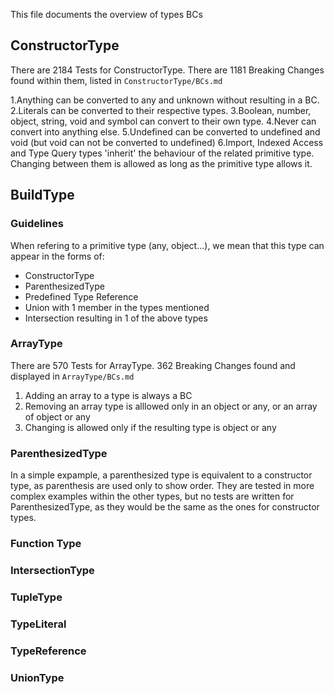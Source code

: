This file documents the overview of types BCs

## ConstructorType

There are 2184 Tests for ConstructorType.
There are 1181 Breaking Changes found within them, listed in `ConstructorType/BCs.md`

1.Anything can be converted to any and unknown without resulting in a BC.
2.Literals can be converted to their respective types.
3.Boolean, number, object, string, void and symbol can convert to their own type.
4.Never can convert into anything else.
5.Undefined can be converted to undefined and void (but void can not be converted to undefined)
6.Import, Indexed Access and Type Query types 'inherit' the behaviour of the related primitive type. Changing between them is allowed as long as the primitive type allows it.

## BuildType

### Guidelines

When refering to a primitive type (any, object...), we mean that this type can appear in the forms of:

- ConstructorType
- ParenthesizedType
- Predefined Type Reference
- Union with 1 member in the types mentioned
- Intersection resulting in 1 of the above types

### ArrayType

There are 570 Tests for ArrayType.
362 Breaking Changes found and displayed in `ArrayType/BCs.md`

1. Adding an array to a type is always a BC
2. Removing an array type is alllowed only in an object or any, or an array of object or any
3. Changing is allowed only if the resulting type is object or any

### ParenthesizedType

In a simple expample, a parenthesized type is equivalent to a constructor type, as parenthesis are used only to show order.
They are tested in more complex examples within the other types, but no tests are written for ParenthesizedType, as they would be the same as the ones for constructor types.

### Function Type

### IntersectionType

### TupleType

### TypeLiteral

### TypeReference

### UnionType

